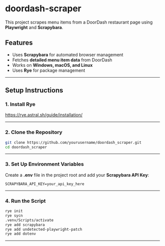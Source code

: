 # doordash-scraper 

This project scrapes menu items from a DoorDash restaurant page using **Playwright** and **Scrapybara**.  

## Features  
- Uses **Scrapybara** for automated browser management  
- Fetches **detailed menu item data** from DoorDash  
- Works on **Windows, macOS, and Linux**  
- Uses **Rye** for package management  

---

## Setup Instructions  

### **1. Install Rye**  

https://rye.astral.sh/guide/installation/

---

### **2️. Clone the Repository**  
```sh
git clone https://github.com/yourusername/doordash_scraper.git
cd doordash_scraper
```

---

### **3️. Set Up Environment Variables**  
Create a **.env** file in the project root and add your **Scrapybara API Key**:  
```
SCRAPYBARA_API_KEY=your_api_key_here
```
---

### **4. Run the Script**    
  ```sh
  rye init
  rye sycn
  .venv/Scripts/activate
  rye add scrapybara
  rye add undetected-playwright-patch
  rye add dotenv
  ```

---
